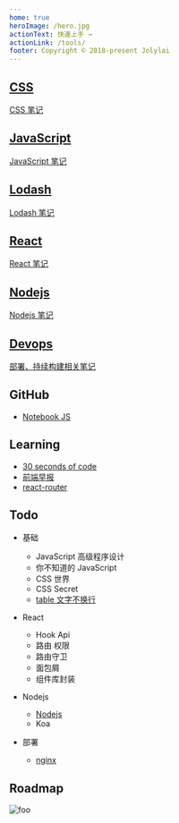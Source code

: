```yaml
---
home: true
heroImage: /hero.jpg
actionText: 快速上手 →
actionLink: /tools/
footer: Copyright © 2018-present Jolylai
---
```


<div class="features">
  <a class="feature" href='https://jolylai.github.io/notebook-css' target="_blank" rel="noopener noreferrer">
    <h2>CSS</h2>
    <p>CSS 笔记</p>
  </a>
  <a class="feature" href='https://jolylai.github.io/notebook-js' target="_blank" rel="noopener noreferrer">
    <h2>JavaScript</h2>
    <p>JavaScript 笔记</p>
  </a>
  <a class="feature" href='https://jolylai.github.io/notebook-lodash' target="_blank" rel="noopener noreferrer">
    <h2>Lodash</h2>
    <p>Lodash 笔记</p>
  </a>
  <a class="feature" href='https://jolylai.github.io/notebook-react' target="_blank" rel="noopener noreferrer">
    <h2>React</h2>
    <p>React 笔记</p>
  </a>
  <a class="feature" href='https://jolylai.github.io/notebook-nodejs' target="_blank" rel="noopener noreferrer">
    <h2>Nodejs</h2>
    <p>Nodejs 笔记</p>
  </a>
  <a class="feature" href='https://jolylai.github.io/notebook-devops' target="_blank" rel="noopener noreferrer">
    <h2>Devops</h2>
    <p>部署、持续构建相关笔记</p>
  </a>
</div>

## GitHub

- [Notebook JS](https://github.com/jolylai/notebook-js)

## Learning

- [30 seconds of code](https://30secondsofcode.org/)
- [前端早报](https://github.com/sorrycc/zaobao/issues)
- [react-router](https://reacttraining.com/react-router/)

## Todo

- 基础

  - JavaScript 高级程序设计
  - 你不知道的 JavaScript
  - CSS 世界
  - CSS Secret
  - [table 文字不换行](http://www.cnblogs.com/aimyfly/archive/2013/07/12/3186651.html)

- React

  - Hook Api
  - 路由 权限
  - 路由守卫
  - 面包屑
  - 组件库封装

- Nodejs

  - [Nodejs](https://juejin.im/post/5c1f8e52f265da6170071e43)
  - Koa

- 部署
  - [nginx](http://www.jspang.com/posts/2018/10/05/nginx.html)

## Roadmap

<img :src="$withBase('/frontend.png')" alt="foo">
